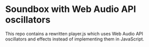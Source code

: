 Soundbox with Web Audio API oscillators
=======================================

This repo contains a rewritten player.js which uses Web Audio API oscillators and effects
instead of implementing them in JavaScript.
